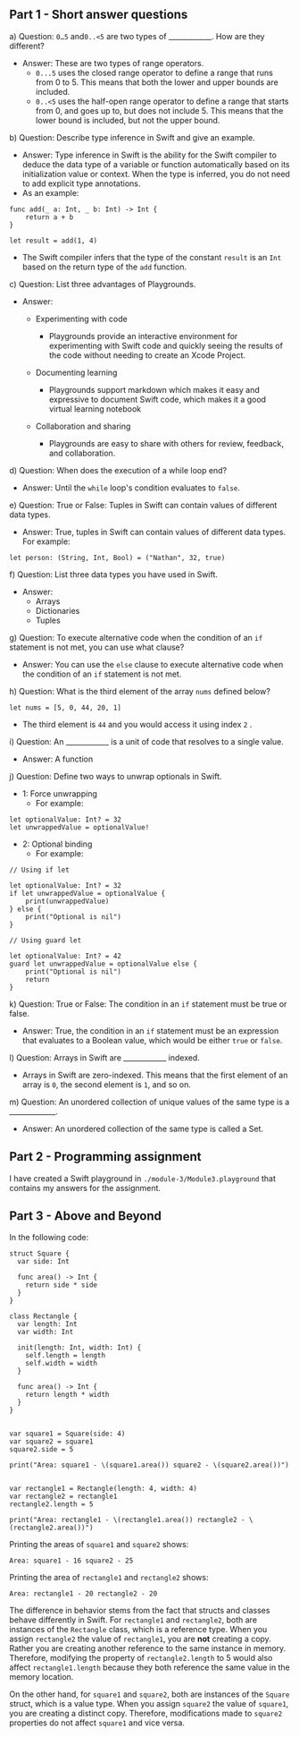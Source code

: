 ## Part 1 - Short answer questions



a) Question: `0…5` and`0..<5` are two types of ____________. How are they different?

- Answer: These are two types of range operators.
  - `0...5` uses the closed range operator to define a range that runs from 0 to 5. This means that both the lower and upper bounds are included.
  - `0..<5` uses the half-open range operator to define a range that starts from 0, and goes up to, but does not include 5. This means that the lower bound is included, but not the upper bound.



 b) Question: Describe type inference in Swift and give an example.

- Answer: Type inference in Swift is the ability for the Swift compiler to deduce the data type of a variable or function automatically based on its initialization value or context. When the type is inferred, you do not need to add explicit type annotations. 
- As an example:

```
func add(_ a: Int, _ b: Int) -> Int {
    return a + b
}

let result = add(1, 4)
```

- The Swift compiler infers that the type of the constant `result` is an `Int` based on the return type of the `add` function.



c) Question: List three advantages of Playgrounds.

- Answer:

  - Experimenting with code

    - Playgrounds provide an interactive environment for experimenting with Swift code and quickly seeing the results of the code without needing to create an Xcode Project.

  - Documenting learning

    - Playgrounds support markdown which makes it easy and expressive to document Swift code, which makes it a good virtual learning notebook

  - Collaboration and sharing

    - Playgrounds are easy to share with others for review, feedback, and collaboration.

      

d) Question: When does the execution of a while loop end?

- Answer: Until the `while` loop's condition evaluates to `false`.



e) Question: True or False: Tuples in Swift can contain values of different data types.

- Answer: True, tuples in Swift can contain values of different data types. For example:

```
let person: (String, Int, Bool) = ("Nathan", 32, true)
```



 f) Question: List three data types you have used in Swift.

- Answer:
  - Arrays
  - Dictionaries
  - Tuples



g) Question: To execute alternative code when the condition of an `if` statement is not met, you can use what clause?

- Answer: You can use the `else` clause to execute alternative code when the condition of an `if` statement is not met.



h) Question: What is the third element of the array `nums` defined below?  

```
let nums = [5, 0, 44, 20, 1]
```

- The third element is `44` and you would access it using index `2` .



i) Question: An ____________ is a unit of code that resolves to a single value.

- Answer: A function



j) Question: Define two ways to unwrap optionals in Swift.

- 1: Force unwrapping
  - For example:

```
let optionalValue: Int? = 32
let unwrappedValue = optionalValue!
```



- 2: Optional binding
  - For example:

```
// Using if let

let optionalValue: Int? = 32
if let unwrappedValue = optionalValue {
    print(unwrappedValue)
} else {
    print("Optional is nil")
}

// Using guard let

let optionalValue: Int? = 42
guard let unwrappedValue = optionalValue else {
    print("Optional is nil")
    return 
}
```



k) Question: True or False: The condition in an `if` statement must be true or false.

- Answer: True, the condition in an `if` statement must be an expression that evaluates to a Boolean value, which would be either `true` or `false`.



l) Question: Arrays in Swift are ____________ indexed.

- Arrays in Swift are zero-indexed. This means that the first element of an array is `0`, the second element is `1`, and so on. 



m) Question: An unordered collection of unique values of the same type is a _____________.

- Answer: An unordered collection of the same type is called a Set.



## Part 2 - Programming assignment

I have created a Swift playground in `./module-3/Module3.playground` that contains my answers for the assignment.



## Part 3 - Above and Beyond

In the following code:

```
struct Square {
  var side: Int

  func area() -> Int {
    return side * side
  }
}

class Rectangle {
  var length: Int
  var width: Int

  init(length: Int, width: Int) {
    self.length = length
    self.width = width
  }

  func area() -> Int {
    return length * width
  }
}


var square1 = Square(side: 4)
var square2 = square1
square2.side = 5

print("Area: square1 - \(square1.area()) square2 - \(square2.area())")


var rectangle1 = Rectangle(length: 4, width: 4)
var rectangle2 = rectangle1
rectangle2.length = 5

print("Area: rectangle1 - \(rectangle1.area()) rectangle2 - \(rectangle2.area())")
```



Printing the areas of `square1` and `square2` shows:

```
Area: square1 - 16 square2 - 25
```



Printing the area of `rectangle1` and `rectangle2` shows:

```
Area: rectangle1 - 20 rectangle2 - 20
```



The difference in behavior stems from the fact that structs and classes behave differently in Swift. For `rectangle1` and `rectangle2`, both are instances of the `Rectangle` class, which is a reference type. When you assign `rectangle2` the value of `rectangle1`, you are **not** creating a copy. Rather you are creating another reference to the same instance in memory. Therefore, modifying the property of `rectangle2.length` to 5 would also affect `rectangle1.length` because they both reference the same value in the memory location.



On the other hand, for `square1` and `square2`, both are instances of the `Square` struct, which is a value type. When you assign `square2` the value of `square1`, you are creating a distinct copy. Therefore, modifications made to `square2` properties do not affect `square1` and vice versa. 





